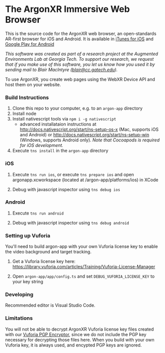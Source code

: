 
# The ArgonXR Immersive Web Browser

This is the source code for the ArgonXR web browser, an open-standards AR-first browser for iOS and Android. It is available in [iTunes for iOS](https://itunes.apple.com/us/app/argon4/id1089308600?ls=1&mt=8) and [Google Play for Android](https://play.google.com/store/apps/details?id=edu.gatech.argon4)

*This software was created as part of a research project at the 
Augmented Environments Lab at Georgia Tech.  To support our research, 
we request that if you make use of this software, you let us know 
how you used it by sending mail to Blair MacIntyre (blair@cc.gatech.edu).*

To use ArgonXR, you create web pages using the WebXR Device API and host them on your website.

### Build Instructions

1) Clone this repo to your computer, e.g. to an `argon-app` directory
1) Install node
2) Install nativescript tools via `npm i -g nativescript` 
    - advanced installataion instructions at http://docs.nativescript.org/start/ns-setup-os-x (Mac, supports iOS and Android) or http://docs.nativescript.org/start/ns-setup-win (Windows, supports Android only).
      *Note that Cocoapods is required for iOS development.*
3) Execute `tns install` in the `argon-app` directory

### iOS

1) Execute `tns run ios`, or execute `tns prepare ios` and open argonapp.xcworkspace (located at /argon-app/platforms/ios) in XCode

2) Debug with javascript inspector using `tns debug ios`

### Android

1) Execute `tns run android`

2) Debug with javascript inspector using `tns debug android`

### Setting up Vuforia

You'll need to build argon-app with your own Vuforia license key to enable the video background and target tracking.  

1) Get a Vuforia license key here: https://library.vuforia.com/articles/Training/Vuforia-License-Manager

2) Open `argon-app/app/config.ts` and set `DEBUG_VUFORIA_LICENSE_KEY` to your key string

### Developing

Recommended editor is Visual Studio Code. 

### Limitations

You will not be able to decrypt ArgonXR Vuforia license key files created with our [Vuforia PGP Encryptor](https://docs.argonjs.io/start/vuforia-pgp-encryptor/), since we do not include the PGP key necessary for decrypting those files here.  When you build with your own Vuforia key, it is always used, and encypted PGP keys are ignored.
